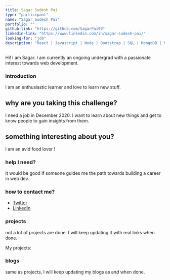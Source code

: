 ```yaml
---
title: Sagar Sudesh Pai
type: "participant"
name: "Sagar Sudesh Pai"
portfolio: ""
github-link: "https://github.com/SagarPai99"
linkedin-link: "https://www.linkedin.com/in/sagar-sudesh-pai/"
looking-for: "job"
description: "React | Javascript | Node | Bootstrap | SQL | MongoDB | Machine Learning"
---
```


Hi! I am Sagar. I am currently an ongoing undergrad with a passionate interest towards web development.

### introduction

I am an enthusiastic learner and love to learn new stuff. 

## why are you taking this challenge?

I need a job in December 2020.
I want to learn about new things and get to know people to gain insights from them.

## something interesting about you?

I am an avid food lover !

### help I need?

It would be good if someone guides me the path towards building a career in web dev.

### how to contact me?

- [Twitter](https://twitter.com/SagarPai99)
- [LinkedIn](https://www.linkedin.com/in/sagar-sudesh-pai/)

### projects

not a lot of projects are done. I will keep updating it with real links when done.

My projects:

### blogs

same as projects, I will keep updating my blogs as and when done.

